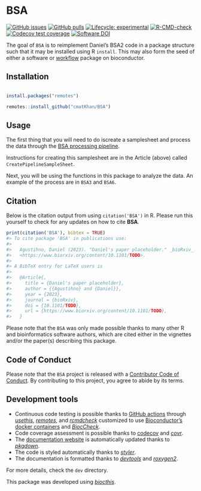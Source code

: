 
<!-- README.md is generated from README.Rmd. Please edit that file -->

# BSA

<!-- badges: start -->

[![GitHub
issues](https://img.shields.io/github/issues/cmatKhan/BSA)](https://github.com/cmatKhan/BSA/issues)
[![GitHub
pulls](https://img.shields.io/github/issues-pr/cmatKhan/BSA)](https://github.com/cmatKhan/BSA/pulls)
[![Lifecycle:
experimental](https://img.shields.io/badge/lifecycle-experimental-orange.svg)](https://lifecycle.r-lib.org/articles/stages.html#experimental)
[![R-CMD-check](https://github.com/cmatKhan/BSA/actions/workflows/check-bioc.yml/badge.svg)](https://github.com/cmatKhan/BSA/actions/workflows/check-bioc.yml)
[![Codecov test
coverage](https://codecov.io/gh/cmatKhan/BSA/branch/master/graph/badge.svg)](https://app.codecov.io/gh/cmatKhan/BSA?branch=master)
[![Software
DOI](https://zenodo.org/badge/520266986.svg)](https://zenodo.org/badge/latestdoi/520266986)
<!-- badges: end -->

The goal of `BSA` is to reimplement Daniel’s BSA2 code in a package
structure such that it may be installed using R `install`. This may also
form the seed of either a software or
[workflow](https://contributions.bioconductor.org/non-software.html)
package on bioconductor.

## Installation

``` r

install.packages("remotes")

remotes::install_github("cmatKhan/BSA")
```

## Usage

The first thing that you will need to do iscreate a samplesheet and
process the data through the [BSA processing
pipeline](https://github.com/BrentLab/callvariants).

Instructions for creating this samplesheet are in the Article (above)
called `CreatePipelineSampleSheet`.

Next, you will be using the functions in this package to analyze the
data. An example of the process are in `BSA3` and `BSA6`.

## Citation

Below is the citation output from using `citation('BSA')` in R. Please
run this yourself to check for any updates on how to cite **BSA**.

``` r
print(citation('BSA'), bibtex = TRUE)
#> To cite package 'BSA' in publications use:
#> 
#>   Agustihno, Daniel (2023). "Daniel's paper placeholder." _bioRxiv_. ,
#>   <https://www.biorxiv.org/content/10.1101/TODO>.
#> 
#> A BibTeX entry for LaTeX users is
#> 
#>   @Article{,
#>     title = {Daniel's paper placeholder},
#>     author = {{Agustihno} and {Daniel}},
#>     year = {2023},
#>     journal = {bioRxiv},
#>     doi = {10.1101/TODO},
#>     url = {https://www.biorxiv.org/content/10.1101/TODO},
#>   }
```

Please note that the `BSA` was only made possible thanks to many other R
and bioinformatics software authors, which are cited either in the
vignettes and/or the paper(s) describing this package.

## Code of Conduct

Please note that the `BSA` project is released with a [Contributor Code
of Conduct](http://bioconductor.org/about/code-of-conduct/). By
contributing to this project, you agree to abide by its terms.

## Development tools

- Continuous code testing is possible thanks to [GitHub
  actions](https://www.tidyverse.org/blog/2020/04/usethis-1-6-0/)
  through *[usethis](https://CRAN.R-project.org/package=usethis)*,
  *[remotes](https://CRAN.R-project.org/package=remotes)*, and
  *[rcmdcheck](https://CRAN.R-project.org/package=rcmdcheck)* customized
  to use [Bioconductor’s docker
  containers](https://www.bioconductor.org/help/docker/) and
  *[BiocCheck](https://bioconductor.org/packages/3.17/BiocCheck)*.
- Code coverage assessment is possible thanks to
  [codecov](https://codecov.io/gh) and
  *[covr](https://CRAN.R-project.org/package=covr)*.
- The [documentation website](http://cmatKhan.github.io/BSA) is
  automatically updated thanks to
  *[pkgdown](https://CRAN.R-project.org/package=pkgdown)*.
- The code is styled automatically thanks to
  *[styler](https://CRAN.R-project.org/package=styler)*.
- The documentation is formatted thanks to
  *[devtools](https://CRAN.R-project.org/package=devtools)* and
  *[roxygen2](https://CRAN.R-project.org/package=roxygen2)*.

For more details, check the `dev` directory.

This package was developed using
*[biocthis](https://bioconductor.org/packages/3.17/biocthis)*.
